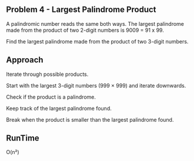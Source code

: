 ## Problem 4 - Largest Palindrome Product

A palindromic number reads the same both ways. The largest palindrome made from the product of two 2-digit numbers is 9009 = 91 x 99.

Find the largest palindrome made from the product of two 3-digit numbers.

## Approach

Iterate through possible products.

Start with the largest 3-digit numbers (999 × 999) and iterate downwards.

Check if the product is a palindrome.

Keep track of the largest palindrome found.

Break when the product is smaller than the largest palindrome found.


## RunTime

O(n²)
